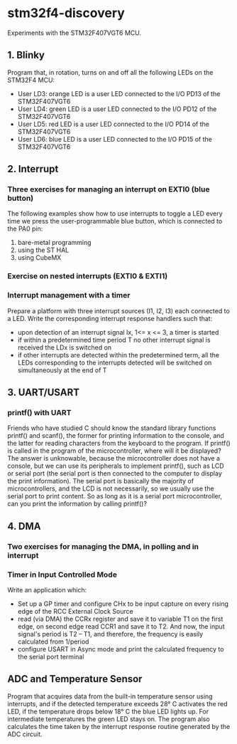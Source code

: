 # stm32f4-discovery
Experiments with the STM32F407VGT6 MCU.

## 1. Blinky
Program that, in rotation, turns on and off all the following LEDs on the STM32F4 MCU:
* User LD3: orange LED is a user LED connected to the I/O PD13 of the STM32F407VGT6
* User LD4: green LED is a user LED connected to the I/O PD12 of the STM32F407VGT6
* User LD5: red LED is a user LED connected to the I/O PD14 of the STM32F407VGT6
* User LD6: blue LED is a user LED connected to the I/O PD15 of the STM32F407VGT6

## 2. Interrupt

### Three exercises for managing an interrupt on EXTI0 (blue button)

The following examples show how to use interrupts to toggle a LED every time we press the user-programmable blue button, which is connected to the PA0 pin:
1. bare-metal programming
2. using the ST HAL
3. using CubeMX

### Exercise on nested interrupts (EXTI0 & EXTI1)

### Interrupt management with a timer
Prepare a platform with three interrupt sources (I1, I2, I3) each connected to a LED. Write the corresponding interrupt response handlers such that:
* upon detection of an interrupt signal Ix, 1<= x <= 3, a timer is started
* if within a predetermined time period T no other interrupt signal is received the LDx is switched on
* if other interrupts are detected within the predetermined term, all the LEDs corresponding to the interrupts detected will be switched on simultaneously at the end of T

## 3. UART/USART

### printf() with UART
Friends who have studied C should know the standard library functions printf() and scanf(), the former for printing information to the console, and the latter for reading characters from the keyboard to the program. If printf() is called in the program of the microcontroller, where will it be displayed? The answer is unknowable, because the microcontroller does not have a console, but we can use its peripherals to implement printf(), such as LCD or serial port (the serial port is then connected to the computer to display the print information). The serial port is basically the majority of microcontrollers, and the LCD is not necessarily, so we usually use the serial port to print content.
So as long as it is a serial port microcontroller, can you print the information by calling printf()?

## 4. DMA

### Two exercises for managing the DMA, in polling and in interrupt

### Timer in Input Controlled Mode
Write an application which:
* Set up a  GP timer  and configure CHx to be input capture on every rising edge of the RCC External Clock Source
* read (via DMA) the CCRx register and save it to variable T1 on the first edge, on second edge read CCR1 and save it to T2. And now, the input signal's period is T2 – T1, and therefore, the frequency is easily calculated from 1/period
* configure USART in Async mode and print the calculated frequency to the serial port terminal

## ADC and Temperature Sensor
Program that acquires data from the built-in temperature sensor using interrupts, and if the detected temperature exceeds 28° C activates the red LED, if the temperature drops below 18° C the blue LED lights up. For intermediate temperatures the green LED stays on.
The program also calculates the time taken by the interrupt response routine generated by the ADC circuit.
